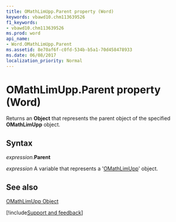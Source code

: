 ```yaml
---
title: OMathLimUpp.Parent property (Word)
keywords: vbawd10.chm113639526
f1_keywords:
- vbawd10.chm113639526
ms.prod: word
api_name:
- Word.OMathLimUpp.Parent
ms.assetid: 8e70af6f-c0fd-534b-b5a1-70d458478933
ms.date: 06/08/2017
localization_priority: Normal
---
```



# OMathLimUpp.Parent property (Word)

Returns an  **Object** that represents the parent object of the specified **OMathLimUpp** object.


## Syntax

_expression_.**Parent**

_expression_ A variable that represents a '[OMathLimUpp](Word.OMathLimUpp.md)' object.


## See also


[OMathLimUpp Object](Word.OMathLimUpp.md)

[!include[Support and feedback](~/includes/feedback-boilerplate.md)]